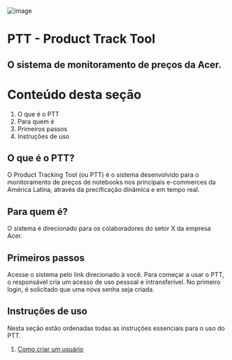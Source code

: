 ![image](https://github.com/liandrasilva/PTTtest/assets/155766388/779af20d-d71b-46c3-89c3-a889fffc6ac8)
# PTT - Product Track Tool 
## O sistema de monitoramento de preços da Acer. 
# Conteúdo desta seção 
1. O que é o PTT
2. Para quem é
3. Primeiros passos
4. Instruções de uso
## O que é o PTT?
O Product Tracking Tool (ou PTT) é o sistema desenvolvido para o monitoramento de preços de notebooks nos principais e-commerces da América Latina, através da precificação dinâmica e em tempo real.  
## Para quem é?
O sistema é direcionado para os colaboradores do setor X da empresa Acer. 
## Primeiros passos
Acesse o sistema pelo link direcionado à você. Para começar a usar o PTT, o responsável cria um acesso de uso pessoal e intransferível. No primeiro login, é solicitado que uma nova senha seja criada. 
## Instruções de uso 
Nesta seção estão ordenadas todas as instruções essenciais para o uso do PTT. 
1. [Como criar um usuário](https://github.com/liandrasilva/PTTtest/blob/main/CriarUsuario.md)
